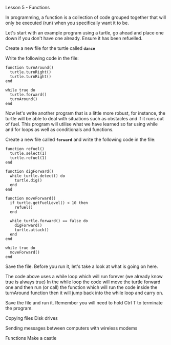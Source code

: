 Lesson 5 - Functions

In programming, a function is a collection of code grouped together that will only be executed (run) when you specifically want it to be.

Let's start with an example program using a turtle, go ahead and place one down if you don't have one already. Ensure it has been refuelled.

Create a new file for the turtle called **```dance```**

Write the following code in the file:

```
function turnAround()
  turtle.turnRight()
  turtle.turnRight()
end

while true do
  turtle.forward()
  turnAround()
end
```

Now let's write another program that is a little more robust, for instance, the turtle will be able to deal with situations such as obstacles and if it runs out of fuel. This program will utilise what we have learned so far using while and for loops as well as conditionals and functions.

Create a new file called **```forward```** and write the following code in the file:

```
function refuel()
  turtle.select(1)
  turtle.refuel(1)
end

function digForward()
  while turtle.detect() do
    turtle.dig()
  end
end

function moveForward()
  if turtle.getFuelLevel() < 10 then
    refuel()
  end
  
  while turtle.forward() == false do
    digForward()
    turtle.attack()
  end
end

while true do
  moveForward()
end
```

Save the file. Before you run it, let's take a look at what is going on here.

The code above uses a while loop which will run forever (we already know true is always true)
In the while loop the code will move the turtle forward one and then run (or call) the function which will run the code inside the turnAround function then it will jump back into the while loop and carry on.

Save the file and run it. Remember you will need to hold Ctrl T to terminate the program.


Copying files
Disk drives

Sending messages between computers with wireless modems

Functions
Make a castle
